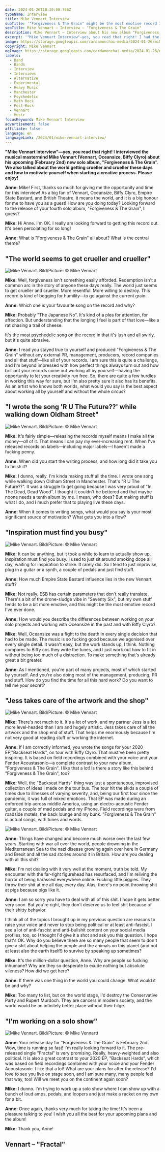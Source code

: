 ```yaml
---
date: 2024-01-26T10:30:00.766Z
typeName: Interview
title: Mike Vennart Interview
subTitle: '"Forgiveness & The Grain" might be the most emotive record I‘ve ever made"'
seoTitle: Mike Vennart – Interview – "Forgiveness & The Grain"
description: Mike Vennart – Interview about his new album "Forgiveness & The Grain". Read it now and discover why it‘s the musical mastermind‘s most emotive record so far!
excerpt: '"Mike Vennart Interview"—yes, you read that right! I had the opportunity to talk to musical mastermind Mike Vennart (Vennart, Oceansize, Biffy Clyro) about his upcoming (February 2nd) new album, "Forgiveness & The Grain". We also talked about the current world situation and how to motivate yourself when starting a creative process. Please enjoy!'
image: https://storage.googleapis.com/cardamonchai-media/2024-01-26/mike-vennart-interview-soundsvegan-com-7-jpg-imagine-585858_898989_1024_768/640.webp
copyright: Mike Vennart
ogImage: https://storage.googleapis.com/cardamonchai-media/2024-01-26/mike-vennart-interview-soundsvegan-com-og-jpg-imagine-282828_656565_1200_628/640.webp
labels:
  - Band
  - Bands
  - Interview
  - Interviews
  - Alternative
  - Experimental
  - Heavy Music
  - Manchester
  - Psychedelic
  - Math Rock
  - Post-Rock
  - Vennart
  - Music
focusKeyword: Mike Vennart Interview
advertisement: false
affiliate: false
language: en
languageLink: /2024/01/mike-vennart-interview/
---
```


**"Mike Vennart Interview"—yes, you read that right! I interviewed the musical mastermind Mike Vennart (Vennart, Oceansize, Biffy Clyro) about his upcoming (February 2nd) new solo album, "Forgiveness & The Grain". We also talked about the world getting crueller and crueller these days and how to motivate yourself when starting a creative process. Please enjoy!**

**Anne:** Mike! First, thanks so much for giving me the opportunity and time for this interview! As a big fan of Vennart, Oceansize, Biffy Clyro, Empire State Bastard, and British Theatre, it means the world, and it is a big honour for me to have you as a guest! How are you doing today? Looking forward to the release of your fourth solo album, "Forgiveness & The Grain", I guess?

**Mike:** Hi Anne. I'm OK. I really am looking forward to getting this record out. It's been percolating for so long!

**Anne:** What is "Forgiveness & The Grain" all about? What is the central theme?

## "The world seems to get crueller and crueller"

![Mike Vennart. Bild/Picture: © Mike Vennart](https://storage.googleapis.com/cardamonchai-media/2024-01-26/mike-vennart-interview-soundsvegan-com-6-jpg-imagine-282828_767676_1024_768/640.webp 'Mike Vennart. Bild/Picture: © Mike Vennart')

**Mike:** Well, forgiveness isn't something easily afforded. Redemption isn't a common arc in the story of anyone these days really. The world just seems to get crueller and crueller. More resentful. More willing to destroy. This record is kind of begging for humility—to go against the current grain.

**Anne:** Which one is your favourite song on the record and why?

**Mike:** Probably "The Japanese No". It's kind of a plea for attention, for affection. But understanding that the longing I feel is part of that love—like a rat chasing a trail of cheese.

It's the most psychedelic song on the record in that it's lush and all swirly, but it's quite abrasive.

**Anne:** I read you stayed true to yourself and produced "Forgiveness & The Grain" without any external PR, management, producers, record companies and all that stuff—like all of your records. I am sure this is quite a challenge, and I'm beyond impressed with how perfect things always turn out and how brilliant your records come out working all by yourself—having the opportunity to let your creativity run free. So, there are quite a few hurdles in working this way for sure, but I'm also pretty sure it also has its benefits. As an artist who knows both worlds, what would you say is the best aspect about working all by yourself and without the whole circus?

## "I wrote the song 'R U The Future??' while walking down Oldham Street"

![Mike Vennart. Bild/Picture: © Mike Vennart](https://storage.googleapis.com/cardamonchai-media/2024-01-26/mike-vennart-interview-soundsvegan-com-5-jpg-imagine-282828_717171_1024_768/640.webp 'Mike Vennart. Bild/Picture: © Mike Vennart')

**Mike:** It's fairly simple—releasing the records myself means I make all the money—_all_ of it. That means I can pay my ever-increasing rent. When I've released records on labels—including major labels—I haven't made a fucking penny.

**Anne:** When did you start the writing process, and how long did it take you to finish it?

**Mike:** I dunno, really. I'm kinda making stuff all the time. I wrote one song while walking down Oldham Street in Manchester. That's "R U The Future??". It was a struggle to get going because I was very proud of "In The Dead, Dead Wood". I thought it couldn't be bettered and that maybe noone needs a tenth album by me. I mean, who does? But making stuff is what I do, and I much prefer that to playing live these days.

**Anne:** When it comes to writing songs, what would you say is your most significant source of motivation? What gets you into a flow?

## "Inspiration must find you busy"

![Mike Vennart. Bild/Picture: © Mike Vennart](https://storage.googleapis.com/cardamonchai-media/2024-01-26/mike-vennart-interview-soundsvegan-com-3-jpg-imagine-383838_767676_1024_768/640.webp 'Mike Vennart. Bild/Picture: © Mike Vennart')

**Mike:** It can be anything, but it took a while to learn to actually show up. Inspiration must find you busy. I used to just sit around smoking dope all day, waiting for inspiration to strike. It rarely did. So I tend to just improvise, plug in a guitar or a synth, a couple of pedals and just find stuff.

**Anne:** How much Empire State Bastard influence lies in the new Vennart stuff?

**Mike:** Not really. ESB has certain parameters that don't really translate. There's a bit of the drone-sludge vibe in "Seventy Six", but my own stuff tends to be a bit more emotive, and this might be the most emotive record I've ever done.

**Anne:** How would you describe the differences between working on your solo projects and working with Oceansize in the past and with Biffy Clyro?

**Mike:** Well, Oceansize was a fight to the death in every single decision that had to be made. The music is so fucking good because we agonised over every single detail. It wasn't easy, but the work stands up, I think. Nothing compares to Biffy cos they write the tunes, and I just work out how to fit in without being too much of a distraction. To make something that's already great a bit greater.

**Anne:** As I mentioned, you're part of many projects, most of which started by yourself. And you're also doing most of the management, producing, PR and stuff. How do you find the time for all this hard work? Do you want to tell me your secret?

## "Jess takes care of the artwork and the shop"

![Mike Vennart. Bild/Picture: © Mike Vennart](https://storage.googleapis.com/cardamonchai-media/2024-01-26/mike-vennart-interview-soundsvegan-com-2-jpg-imagine-282828_676767_1024_768/640.webp 'Mike Vennart. Bild/Picture: © Mike Vennart')

**Mike:** There's not much to it. It's a lot of work, and my partner Jess is a lot more level-headed than I am and hugely artistic. Jess takes care of all the artwork and the shop end of stuff. That helps me enormously because I'm not very good at reading stuff or working the internet.

**Anne:** If I am correctly informed, you wrote the songs for your 2020 EP,"Backseat Hards", on tour with Biffy Clyro. That must've been pretty inspiring. It is based on field recordings combined with your voice and your Fender Acoustasonic—a complete contrast to your new album, "Forgiveness & The Grain". I like that a lot! Is there a story like this behind "Forgiveness & The Grain", too?

**Mike:** Well, the "Backseat Hards" thing was just a spontaneous, improvised collection of ideas I made on the tour bus. The tour hit the skids a couple of times due to illnesses of varying severity, and, being our first tour since the pandemic, it was full of mixed emotions. That EP was made during an enforced trip across middle America, using an electro-acoustic Fender guitar, a couple of mad pedals and my iPhone. Field recordings were from roadside motels, the back lounge and my bunk. "Forgiveness & The Grain" is actual songs, with tunes and words.

![Mike Vennart. Bild/Picture: © Mike Vennart](https://storage.googleapis.com/cardamonchai-media/2024-01-26/mike-vennart-interview-soundsvegan-com-4-jpg-imagine-f8f8f8_8d8d8d_1024_768/640.webp 'Mike Vennart. Bild/Picture: © Mike Vennart')

**Anne:** Things have changed and become much worse over the last few years. Starting with war all over the world, people drowning in the Mediterranean Sea to the nazi disease growing again over here in Germany and Brexit and all the sad stories around it in Britain. How are you dealing with all this shit?

**Mike:** I'm not dealing with it very well at the moment, truth be told. My encounter with the far-right figurehead has resurfaced, and I'm reliving the horror of being harassed everywhere online. Fucking little piggies. They throw their shit at me all day, every day. Alas, there's no point throwing shit at pigs because pigs like it.

**Anne:** I am so sorry you have to deal with all of this shit. I hope it gets better very soon. But you're right, they don't deserve us to feel shit because of their shitty behavior.

I think all of the topics I brought up in my previous question are reasons to raise your voice and never to stop being political or at least anti-fascist. I see a lot of anti-fascist and anti-bullshit content on your social media profiles, too, so I thought I'd give it a shot and ask you this question. I hope that's OK. Why do you believe there are so many people that seem to don't give a shit about helping the people and the animals on this planet (and not at least also the earth itself!) to survive by speaking up sometimes?

**Mike:** It's the million-dollar question, Anne. Why are people so fucking inhumane? Why are they so desperate to exude nothing but absolute vileness? How did we get here?

**Anne:** If there was one thing in the world you could change. What would it be and why?

**Mike:** Too many to list, but on the world stage, I'd destroy the Conservative Party and Rupert Murdoch. They are cancers in modern society, and the world would be an infinitely better place without their bilge.

## "I'm working on a solo show"

![Mike Vennart. Bild/Picture: © Mike Vennartt](https://storage.googleapis.com/cardamonchai-media/2024-01-26/mike-vennart-interview-soundsvegan-com-1-jpg-imagine-282828_767676_1024_768/640.webp 'Mike Vennart. Bild/Picture: © Mike Vennart')

**Anne:** Your release day for "Forgiveness & The Grain" is February 2nd. Wow, time is running so fast! I'm really looking forward to it. The pre-released single "Fractal" is very promising. Really, heavy-weighted and also political. It is also a great contrast to your 2020 EP, "Backseat Hards", which was based on field recordings combined with your voice and your Fender Acoustasonic. I like that a lot! What are your plans for after the release? I'd love to see you live on stage soon, and I am sure many, many people feel that way, too! Will we meet you on the continent again soon?

**Mike:** I dunno. I'm trying to work up a solo show where I can show up with a bunch of loud amps, pedals, and loopers and just make a racket on my own for a bit.

**Anne:** Once again, thanks very much for taking the time! It's been a pleasure talking to you! I wish you all the best for your upcoming plans and the album!

**Mike:** Thank you, Anne!

## Vennart – "Fractal"

<YouTube id="2UsHraqzZ54" />

